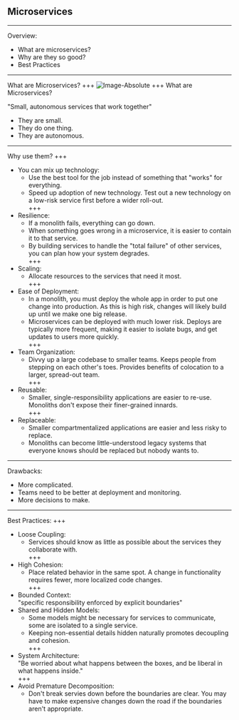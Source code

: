 ## Microservices

---
Overview:<br>
- What are microservices?<br>
- Why are they so good?<br>
- Best Practices<br>

---
What are Microservices?
+++
![Image-Absolute](https://help.mypurecloud.com/wp-content/uploads/2016/02/mono-vs-micro.png)
+++
What are Microservices?

"Small, autonomous services  that work together"<br>

- They are small.<br>
- They do one thing.<br>
- They are autonomous.<br>

---
Why use them?
+++
- You can mix up technology:<br>
  - Use the best tool for the job instead of something that "works" for everything.<br>
  - Speed up adoption of new technology. Test out a new technology on a low-risk service first before a wider roll-out.<br>
+++
- Resilience:<br>
  - If a monolith fails, everything can go down.<br>
  - When something goes wrong in a microservice, it is easier to contain it to that service.<br>
  - By building services to handle the "total failure" of other services, you can plan how your system degrades.<br>
+++
- Scaling:<br>
  - Allocate resources to the services that need it most.<br>
+++
- Ease of Deployment:<br>
  - In a monolith, you must deploy the whole app in order to put one change into production. As this is high risk, changes will likely build up until we make one big release.<br>
  - Microservices can be deployed with much lower risk. Deploys are typically more frequent, making it easier to isolate bugs, and get updates to users more quickly.<br>
+++
- Team Organization:<br>
  - Divvy up a large codebase to smaller teams. Keeps people from stepping on each other's toes. Provides benefits of colocation to a larger, spread-out team.<br>
+++
- Reusable:<br>
  - Smaller, single-responsibility applications are easier to re-use. Monoliths don't expose their finer-grained innards.<br>
+++
- Replaceable:<br>
  - Smaller compartmentalized applications are easier and less risky to replace.<br>
  - Monoliths can become little-understood legacy systems that everyone knows should be replaced but nobody wants to.<br>
      
---
Drawbacks:
  - More complicated. 
  - Teams need to be better at deployment and monitoring.
  - More decisions to make.

---
Best Practices:
+++
- Loose Coupling:<br>
  - Services should know as little as possible about the services they collaborate with.<br>
+++
- High Cohesion:<br>
  - Place related behavior in the same spot. A change in functionality requires fewer, more localized code changes.<br>
+++
- Bounded Context:<br>
  "specific responsibility enforced by explicit boundaries"<br>
- Shared and Hidden Models:<br>
  - Some models might be necessary for services to communicate, some are isolated to a single service.<br>
  - Keeping non-essential details hidden naturally promotes decoupling and cohesion.<br>
+++
- System Architecture:<br>
  "Be worried about what happens between the boxes, and be liberal in what happens inside."<br>
+++
- Avoid Premature Decomposition:<br>
   - Don't break servies down before the boundaries are clear. You may have to make expensive changes down the road if the boundaries aren't appropriate.<br>
